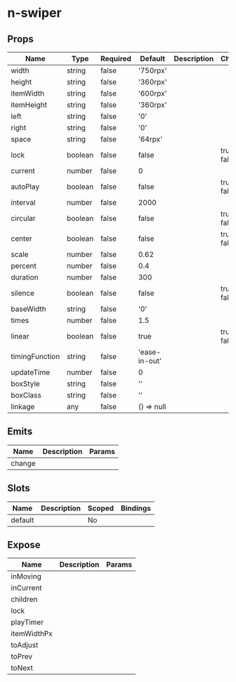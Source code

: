 # n-swiper

## Props
| Name | Type | Required | Default | Description | Choices |
| --- | --- | --- | --- | --- | --- |
| width | string | false | '750rpx' |  |  | 
| height | string | false | '360rpx' |  |  | 
| itemWidth | string | false | '600rpx' |  |  | 
| itemHeight | string | false | '360rpx' |  |  | 
| left | string | false | '0' |  |  | 
| right | string | false | '0' |  |  | 
| space | string | false | '64rpx' |  |  | 
| lock | boolean | false | false |  | true, false | 
| current | number | false | 0 |  |  | 
| autoPlay | boolean | false | false |  | true, false | 
| interval | number | false | 2000 |  |  | 
| circular | boolean | false | false |  | true, false | 
| center | boolean | false | false |  | true, false | 
| scale | number | false | 0.62 |  |  | 
| percent | number | false | 0.4 |  |  | 
| duration | number | false | 300 |  |  | 
| silence | boolean | false | false |  | true, false | 
| baseWidth | string | false | '0' |  |  | 
| times | number | false | 1.5 |  |  | 
| linear | boolean | false | true |  | true, false | 
| timingFunction | string | false | 'ease-in-out' |  |  | 
| updateTime | number | false | 0 |  |  | 
| boxStyle | string | false | '' |  |  | 
| boxClass | string | false | '' |  |  | 
| linkage | any | false | () => null |  |  | 

## Emits
| Name | Description | Params |
| --- | --- | --- | 
| change |  |  |

## Slots
| Name | Description | Scoped | Bindings |
| --- | --- | --- | --- |
| default |  | No |  |

## Expose
| Name | Description | Params |
| --- | --- | --- |
| inMoving |  |  |
| inCurrent |  |  |
| children |  |  |
| lock |  |  |
| playTimer |  |  |
| itemWidthPx |  |  |
| toAdjust |  |  |
| toPrev |  |  |
| toNext |  |  |

